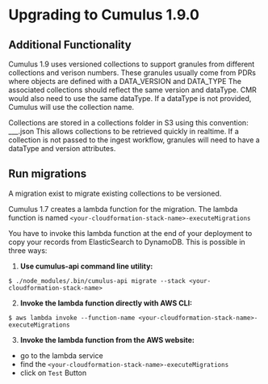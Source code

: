 # Upgrading to Cumulus 1.9.0

## Additional Functionality

Cumulus 1.9 uses versioned collections to support granules from different collections and verison numbers.
These granules usually come from PDRs where objects are defined with a DATA_VERSION and DATA_TYPE
The associated collections should reflect the same version and dataType.  CMR would also need to use the same dataType.
If a dataType is not provided, Cumulus will use the collection name.

Collections are stored in a collections folder in S3 using this convention: <dataType>___<version>.json
This allows collections to be retrieved quickly in realtime.
If a collection is not passed to the ingest workflow, granules will need to have a dataType and version attributes.

## Run migrations

A migration exist to migrate existing collections to be versioned.

Cumulus 1.7 creates a lambda function for the migration. The lambda function is named `<your-cloudformation-stack-name>-executeMigrations`

You have to invoke this lambda function at the end of your deployment to copy your records from ElasticSearch to DynamoDB. This is possible in three ways:

1. **Use cumulus-api command line utility:**
```
$ ./node_modules/.bin/cumulus-api migrate --stack <your-cloudformation-stack-name>
```
2. **Invoke the lambda function directly with AWS CLI:**
```
$ aws lambda invoke --function-name <your-cloudformation-stack-name>-executeMigrations
```
3. **Invoke the lambda function from the AWS website:**
  - go to the lambda service
  - find the `<your-cloudformation-stack-name>-executeMigrations`
  - click on `Test` Button
